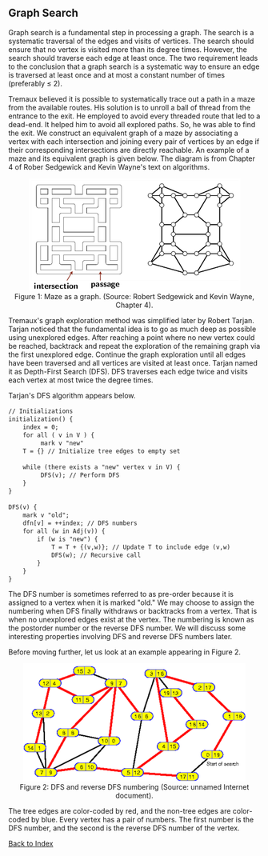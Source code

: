 ## Graph Search

Graph search is a fundamental step in processing a graph. The search is a systematic traversal of the
edges and visits of vertices. The search should ensure that no vertex is visited more than its
degree times. However, the search should traverse each edge at least once. The two
requirement leads to the conclusion that a graph search is a systematic way to ensure an edge is 
traversed at least once and at most a constant number of times (preferably &le; 2). 

Tremaux believed it is possible to systematically trace out a path in a maze from the 
available routes. His solution is to unroll a ball of thread from the entrance to the exit. He employed 
to avoid every threaded route that led to a dead-end. It helped him to avoid
all explored paths. So, he was able to find the exit. We construct an equivalent graph of a 
maze by associating a vertex with each intersection and joining every pair of vertices by an edge
if their corresponding intersections are directly reachable. An example of a maze and its 
equivalent graph is given below. The diagram is from Chapter 4 of Rober Sedgewick and 
Kevin Wayne's text on algorithms. 
<p style="text-align:center">
    <img src="../images/tremaux.png"><br>
    Figure 1: Maze as a graph. (Source: Robert Sedgewick and Kevin Wayne, Chapter 4).
</p>

Tremaux's graph exploration method was simplified later by Robert Tarjan. Tarjan noticed that 
the fundamental idea is to go as much deep as possible using unexplored edges. After reaching a point
where no new vertex could be reached, backtrack and repeat the exploration of the remaining 
graph via the first unexplored edge. Continue the graph exploration until all edges have been
traversed and all vertices are visited at least once. Tarjan named it as Depth-First Search (DFS).
DFS traverses each edge twice and visits each vertex at most twice the degree times.

Tarjan's DFS algorithm appears below.

```
// Initializations
initialization() {
    index = 0;
    for all ( v in V ) {
         mark v "new"
    T = {} // Initialize tree edges to empty set
    
    while (there exists a "new" vertex v in V) {
         DFS(v); // Perform DFS
    }
}

DFS(v) {
    mark v "old";
    dfn[v] = ++index; // DFS numbers
    for all (w in Adj(v)) {
        if (w is "new") {
            T = T + {(v,w)}; // Update T to include edge (v,w)
            DFS(w); // Recursive call
        }
    }
}

```
The DFS number is sometimes referred to as pre-order because it is assigned to a vertex 
when it is marked "old." We may choose to assign the numbering when DFS finally withdraws or 
backtracks from a vertex. That is when no unexplored edges exist at the vertex. The numbering
is known as the postorder number or the reverse DFS number. We will discuss some interesting properties 
involving DFS and reverse DFS numbers later.

Before moving further, let us look at an example appearing in Figure 2.
<p style="text-align:center">
    <img src="../images/dfs_numbers.png"><br>
    Figure 2: DFS and reverse DFS numbering (Source: unnamed Internet document).
</p>
The tree edges are color-coded by red, and the non-tree edges are color-coded by blue. Every vertex
has a pair of numbers. The first number is the DFS number, and the second is the reverse DFS number of 
the vertex.

[Back to Index](../index.md)
